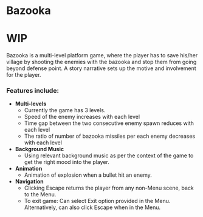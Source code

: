 # Bazooka
# WIP

Bazooka is a multi-level platform game, where the player has to save his/her village by shooting the enemies with the bazooka and stop them from going beyond defense point. A story narrative sets up the motive and involvement for the player.

### Features include:
- **Multi-levels**
  -  Currently the game has 3 levels.
  - Speed of the enemy increases with each level
  - Time gap between the two consecutive enemy spawn reduces with each level
  - The ratio of number of bazooka missiles per each enemy decreases with each level
- **Background Music**
  - Using relevant background music as per the context of the game to get the right mood into the player.
- **Animation**
  - Animation of explosion when a bullet hit an enemy.
- **Navigation**
  - Clicking Escape returns the player from any non-Menu scene, back to the Menu.
  - To exit game: Can select Exit option provided in the Menu. Alternatively, can also click Escape when in the Menu.

